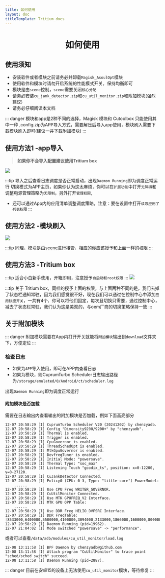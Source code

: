 ```yaml
---
title: 如何使用
layout: doc
titleTemplate: Tritium_docs
---
```

<div align="center">

#  如何使用

</div>



## 使用须知

- 安装软件或者模块之前请务必并卸载`Magisk_AsoulOpt`模块
- 使用软件和模块时请勿开启系统的性能模式开关，保持均衡即可
- 模块是由`scene`控制，`scene`需要关闭`核心分配`
- 请务必安装`cu_jank_detector.zip`和`cu_util_monitor.zip`和附加模块(强烈建议)
- 请务必仔细阅读本文档



::: danger
模块和app是2种不同的选择，Magisk 模块和 Cutoolbox 只能使用其中一种 ,config.zip为APP导入方式，需要解压后导入app使用，模块刷入需要下载模块刷入即可(建议一并下载附加模块)
:::

## 使用方法1 -app导入
> **如果你不会导入配置建议使用Tritium box**  

![](https://tritium.nightrainmilkyway.cn/img/ResizedImage_2024-02-11_18-52-03_8500.png)

:::tip
导入之后查看日志调度是否正常启动，出现`Daemon Running`即为调度正常运行
切换模式为APP主页，如果你认为这太麻烦，你可以在`扩展功能`中打开`无障碍`和调整电源管理策略为`无限制`，另外打开`管理权限`,
* 还可以通过App内的应用清单调整调度策略，注意：要在设置中打开`读取应用了列表权限`
:::

## 使用方法2 -模块刷入

![](https://tritium.nightrainmilkyway.cn/img/ResizedImage_2024-02-11_18-42-00_2162.png)

:::tip
同理，模块是由scene进行接管，相应的你应该授予和上面一样的权限
:::

## 使用方法3 -Tritium box
:::tip
适合小白新手使用，开箱即用，注意授予`自启动和root权限`
:::
![](https://img.nightrainmilkyway.cn/img/202411102113524.png)

:::tip
关于 Tritium box，同样的授予上面的权限，与上面两种不同的是，我们去掉了状态栏通知常驻，因为我们感觉很不好，现在我们可以通过在控制中心中添加`应用快捷开关`，一共有4个，你可以将他们固定，每次且切换只需要，通过控制中心，减去了状态栏常驻，我们认为这是美观的，与oem厂商的切换策略保持一致
:::

## 关于附加模块
::: danger
附加模块需要在App内打开开关就能将`附加模块`输出到`download`文件夹下，方便定位
:::

### 检查日志
- 如果为`APP`导入使用，即可在APP内查看日志
- 如果为模块，则CuprumTurbo Scheduler日志输出路径为`/storage/emulated/0/Android/ct/scheduler.log`

出现`Daemon Running`即为调度正常运行

#### 附加模块是否加载

需要在日志输出内查看输出的附加模块是否加载，例如下面高亮部分

```shell{12,16}
12-07 20:58:29 [I] CuprumTurbo Scheduler V20 (20241202) by chenzyadb.
12-07 20:58:29 [I] Config "Dimensity9200/9200+" by "chenzyadb".
12-07 20:58:29 [I] Thermal is enabled.
12-07 20:58:29 [I] Trigger is enabled.
12-07 20:58:29 [I] CpuGovernor is enabled.
12-07 20:58:29 [I] ThreadSchedOpt is enabled.
12-07 20:58:29 [I] MtkGpuGovernor is enabled.
12-07 20:58:29 [I] DevfreqTuner is enabled.
12-07 20:58:29 [I] Initial Mode: "powersave".
12-07 20:58:29 [I] Thermal Type: "soc_max"
12-07 20:58:29 [I] Listening Touch "goodix_ts", position: x=0-12200, y=0-27120.
12-07 20:58:29 [I] CuJankDetector Connected.
12-07 20:58:29 [I] Policy0 (CPU: 0-3, Type: "little-core") PowerModel:
    ......
12-07 20:58:29 [I] Use CPU Freq WRITER_GOVERNOR.
12-07 20:58:29 [I] CuUtilMonitor Connected.
12-07 20:58:29 [I] Use MTK GPUFREQ_V2 Interface.
12-07 20:58:29 [I] MTK GPU OPP Table:
    ......
12-07 20:58:29 [I] Use DDR Freq HELIO_DVFSRC Interface.
12-07 20:58:29 [I] DDR FreqTable: [8533000,6400000,5500000,4100000,3094000,2133000,1866000,1600000,800000].
12-07 20:58:29 [I] Daemon Running (pid=19962).
12-07 21:04:02 [I] Mode switched "powersave" -> "performance".

```

或者可以查看`/data/adb/modules/cu_util_monitor/load.log`
```shell
12-08 13:11:58 [I] BPF Daemon by chenzyadb@github.com
12-08 13:11:58 [I] Attach program "CuUtilMonitor" to trace point "sched/sched_switch" succeed.
12-08 13:11:58 [I] Daemon Running (pid=2887).

```

::: danger
目前在安卓15的设备上无法使用`cu_util_monitor`模块，等待修复
::: 
